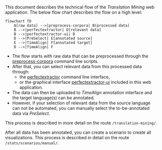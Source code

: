 This document describes the technical flow of the _Translation Mining_ web application. The below flow chart describes the flow on a high level:

```mermaid
flowchart TD
    A[raw data] -->|preprocess-corpora| B(processed data)
    B -->|perfectextractor| D[relevant data]
    B -->|perfectextractor-ui| D
    D -->|PreSelect| E[annotated source]
    E -->|TimeAlign| F[annotated target]
    D -->|TimeAlign| F
```

- The flow starts with raw data that can be preprocessed through the [preprocess-corpora](https://github.com/time-in-translation/preprocess-corpora/) command line scripts.
- After that, you can select relevant data from this processed data through:
    - the [perfectextractor](https://github.com/UUDigitalHumanitieslab/perfectextractor) command line interface, 
    - or the graphical interface [perfectextractor-ui](https://github.com/time-in-translation/perfectextractor-ui/) included in this web application.
- The data can then be uploaded to _TimeAlign_ annotation interface and the target language(s) can be annotated.
- However, if your selection of relevant data from the source language can not be automated, you can manually select the to-be-annotated data via _PreSelect_.

This process is described in more detail on the route `/translation-mining/`.

After all data has been annotated, you can create a scenario to create all visualizations. This process is described in detail on the route `/stats/scenarios/manual/`.
